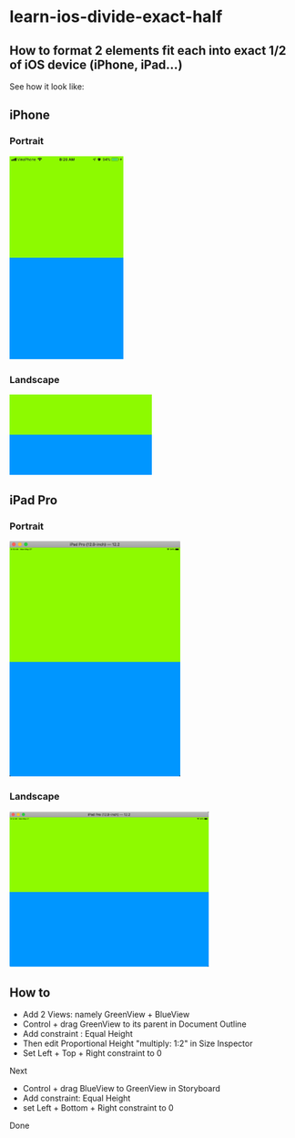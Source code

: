 # learn-ios-divide-exact-half
## How to format 2 elements fit each into exact 1/2 of iOS device (iPhone, iPad...)

See how it look like:
## iPhone
### Portrait
<img width="200" alt="iPhone Portait screenshot" src="screenshots/Image-7.png">


### Landscape
<img width="250" alt="iPhone Lanscape screenshot" src="screenshots/Image-6.png">


## iPad Pro
### Portrait
<img width="300" alt="iPad Pro Portait screenshot" src="screenshots/SimulatorScreenShot-iPadPro12.9-inch-2019-05-27_0911.png">

### Landscape
<img width="350" alt="iPad Pro Lanscape screenshot" src="screenshots/SimulatorScreenShot-iPadPro12.9-inch-2019-05-27_0912.png">


## How to
- Add 2 Views: namely GreenView + BlueView
- Control + drag GreenView to its parent in Document Outline
- Add constraint : Equal Height
- Then edit Proportional Height "multiply: 1:2" in Size Inspector
- Set Left + Top + Right constraint to 0

Next
- Control + drag BlueView to GreenView in Storyboard
- Add constraint: Equal Height
- set Left + Bottom + Right constraint to 0

Done
